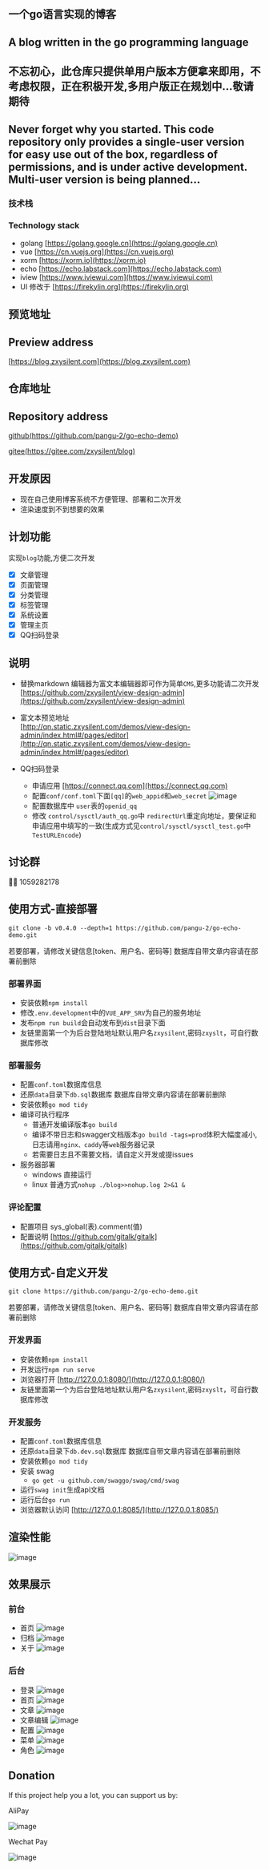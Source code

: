 ## 一个go语言实现的博客 
## A blog written in the go programming language 

##  **不忘初心**，此仓库只提供单用户版本方便拿来即用，不考虑权限，正在积极开发,多用户版正在规划中...敬请期待
## **Never forget why you started**. This code repository only provides a single-user version for easy use out of the box, regardless of permissions, and is under active development. Multi-user version is being planned...


### 技术栈
### Technology stack 
- golang [https://golang.google.cn](https://golang.google.cn)
- vue [https://cn.vuejs.org](https://cn.vuejs.org)
- xorm [https://xorm.io](https://xorm.io)
- echo [https://echo.labstack.com](https://echo.labstack.com)
- iview [https://www.iviewui.com](https://www.iviewui.com)
- UI 修改于 [https://firekylin.org](https://firekylin.org)

## 预览地址
## Preview address 
[https://blog.zxysilent.com](https://blog.zxysilent.com)

## 仓库地址
## Repository  address 
[github(https://github.com/pangu-2/go-echo-demo)](https://github.com/pangu-2/go-echo-demo)

[gitee(https://gitee.com/zxysilent/blog)](https://gitee.com/zxysilent/blog)
## 开发原因 
- 现在自己使用博客系统不方便管理、部署和二次开发
- 渲染速度到不到想要的效果

## 计划功能
实现```blog```功能,方便二次开发
- [x] 文章管理
- [x] 页面管理
- [x] 分类管理
- [x] 标签管理
- [x] 系统设置
- [x] 管理主页
- [x] QQ扫码登录
## 说明

- 替换markdown 编辑器为富文本编辑器即可作为简单`CMS`,更多功能请二次开发
[https://github.com/zxysilent/view-design-admin](https://github.com/zxysilent/view-design-admin)

- 富文本预览地址  
[http://qn.static.zxysilent.com/demos/view-design-admin/index.html#/pages/editor](http://qn.static.zxysilent.com/demos/view-design-admin/index.html#/pages/editor)

- QQ扫码登录
    - 申请应用 [https://connect.qq.com](https://connect.qq.com)
    - 配置`conf/conf.toml`下面`[qq]`的`web_appid`和`web_secret`
        ![image](./data/imgs/qqlogin.png)
    - 配置数据库中 `user`表的`openid_qq`
    - 修改 `control/sysctl/auth_qq.go`中 `redirectUrl`重定向地址，要保证和申请应用中填写的一致(生成方式见`control/sysctl/sysctl_test.go`中 `TestURLEncode`)
## 讨论群
🐧🐧 1059282178

## 使用方式-直接部署
```
git clone -b v0.4.0 --depth=1 https://github.com/pangu-2/go-echo-demo.git
```
若要部署，请修改关键信息[token、用户名、密码等]
数据库自带文章内容请在部署前删除

### 部署界面
- 安装依赖```npm install```
- 修改```.env.development```中的```VUE_APP_SRV```为自己的服务地址
- 发布```npm run build```会自动发布到```dist```目录下面
- 友链里面第一个为后台登陆地址默认用户名```zxysilent```,密码```zxyslt```，可自行数据库修改
### 部署服务
- 配置```conf.toml```数据库信息
- 还原```data```目录下```db.sql```数据库
数据库自带文章内容请在部署前删除
- 安装依赖```go mod tidy```
- 编译可执行程序 
    - 普通开发编译版本```go build```
    - 编译不带日志和swagger文档版本```go build -tags=prod```体积大幅度减小,日志请用```nginx、caddy```等```web```服务器记录
    - 若需要日志且不需要文档，请自定义开发或提issues
- 服务器部署
    - windows 直接运行
    - linux 普通方式```nohup ./blog>>nohup.log 2>&1 &```

### 评论配置
- 配置项目 sys_global(表).comment(值) 
- 配置说明 [https://github.com/gitalk/gitalk](https://github.com/gitalk/gitalk)

## 使用方式-自定义开发
```
git clone https://github.com/pangu-2/go-echo-demo.git
```
若要部署，请修改关键信息[token、用户名、密码等]
数据库自带文章内容请在部署前删除

### 开发界面
- 安装依赖```npm install```
- 开发运行```npm run serve```
- 浏览器打开 [http://127.0.0.1:8080/](http://127.0.0.1:8080/)
- 友链里面第一个为后台登陆地址默认用户名```zxysilent```,密码```zxyslt```，可自行数据库修改
###  开发服务
- 配置```conf.toml```数据库信息
- 还原```data```目录下```db.dev.sql```数据库
数据库自带文章内容请在部署前删除
- 安装依赖```go mod tidy```
- 安装 swag   
    - ```go get -u github.com/swaggo/swag/cmd/swag```
- 运行```swag init```生成api文档
- 运行后台```go run```
- 浏览器默认访问 [http://127.0.0.1:8085/](http://127.0.0.1:8085/)

## 渲染性能
![image](./data/imgs/benchmark.png)

## 效果展示

### 前台
- 首页
![image](./data/imgs/front-0.png)
- 归档
![image](./data/imgs/front-1.png)
- 关于
![image](./data/imgs/front-2.png)

### 后台
- 登录
![image](./data/imgs/backend-0.png)
- 首页
![image](./data/imgs/backend-1.png)
- 文章
![image](./data/imgs/backend-2.png)
- 文章编辑
![image](./data/imgs/backend-3.png)
- 配置
![image](./data/imgs/backend-4.png)
- 菜单
![image](./data/imgs/backend-5.png)
- 角色
![image](./data/imgs/backend-6.png)
## Donation
If this project help you a lot, you can support us by:

AliPay

![image](./data/imgs/alipay.png)

Wechat Pay

![image](./data/imgs/wechatpay.png)